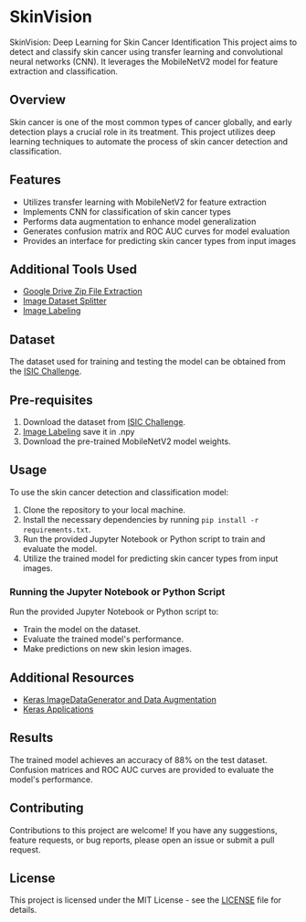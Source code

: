 # SkinVision
SkinVision: Deep Learning for Skin Cancer Identification
This project aims to detect and classify skin cancer using transfer learning and convolutional neural networks (CNN). It leverages the MobileNetV2 model for feature extraction and classification.

## Overview

Skin cancer is one of the most common types of cancer globally, and early detection plays a crucial role in its treatment. This project utilizes deep learning techniques to automate the process of skin cancer detection and classification.

## Features

- Utilizes transfer learning with MobileNetV2 for feature extraction
- Implements CNN for classification of skin cancer types
- Performs data augmentation to enhance model generalization
- Generates confusion matrix and ROC AUC curves for model evaluation
- Provides an interface for predicting skin cancer types from input images

## Additional Tools Used

- [Google Drive Zip File Extraction](https://github.com/Student408/Google-Drive-Zip-File-Extraction)
- [Image Dataset Splitter](https://github.com/Student408/Image-Dataset-Splitter)
- [Image Labeling](https://github.com/Student408/Image-labeling)

## Dataset

The dataset used for training and testing the model can be obtained from the [ISIC Challenge](https://challenge.isic-archive.com/data).

## Pre-requisites

1. Download the dataset from [ISIC Challenge](https://challenge.isic-archive.com/data).
2. [Image Labeling](https://github.com/Student408/Image-labeling) save it in .npy
3. Download the pre-trained MobileNetV2 model weights.

## Usage

To use the skin cancer detection and classification model:
1. Clone the repository to your local machine.
2. Install the necessary dependencies by running `pip install -r requirements.txt`.
3. Run the provided Jupyter Notebook or Python script to train and evaluate the model.
4. Utilize the trained model for predicting skin cancer types from input images.

### Running the Jupyter Notebook or Python Script

Run the provided Jupyter Notebook or Python script to:
- Train the model on the dataset.
- Evaluate the trained model's performance.
- Make predictions on new skin lesion images.

## Additional Resources

- [Keras ImageDataGenerator and Data Augmentation](https://pyimagesearch.com/2019/07/08/keras-imagedatagenerator-and-data-augmentation/)
- [Keras Applications](https://keras.io/api/applications/)

## Results

The trained model achieves an accuracy of 88% on the test dataset. Confusion matrices and ROC AUC curves are provided to evaluate the model's performance.

## Contributing

Contributions to this project are welcome! If you have any suggestions, feature requests, or bug reports, please open an issue or submit a pull request.

## License

This project is licensed under the MIT License - see the [LICENSE](LICENSE) file for details.

